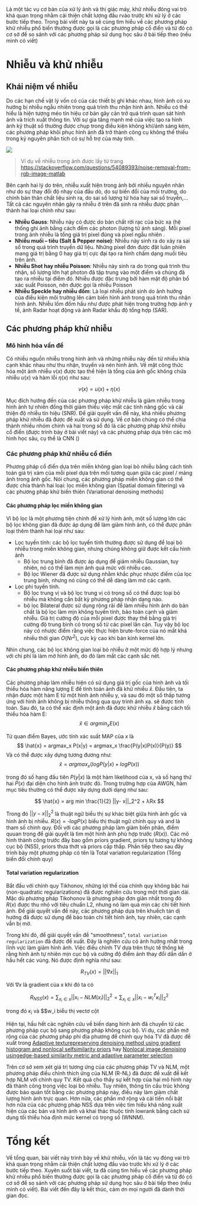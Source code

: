 Là một tác vụ cơ bản của xử lý ảnh và thị giác máy, khử nhiễu đóng vai trò khá quan trọng nhằm cải thiện chất lượng đầu rvào trước khi xử lý ở các bước tiếp theo. Trong bài viết này ta sẽ cùng tìm hiểu về các phương pháp khử nhiễu phổ biến thường được gọi là các phương pháp cổ điển và từ đó có cơ sở để so sánh với các phương pháp sử dụng học sâu ở bài tiếp theo (nếu mình có viết)
# Nhiễu và khử nhiễu
## Khái niệm về nhiễu
Do các hạn chế vật lý vốn có của các thiết bị ghi khác nhau, hình ảnh có xu hướng bị nhiễu ngẫu nhiên trong quá trình thu nhận hình ảnh. Nhiễu có thể hiểu là hiện tượng méo tín hiệu cơ bản gây cản trở quá trình quan sát hình ảnh và trích xuất thông tin. Với sự gia tăng mạnh mẽ của việc tạo ra hình ảnh kỹ thuật số thường được chụp trong điều kiện không khí/ánh sáng kém, các phương pháp khôi phục hình ảnh đã trở thành công cụ không thể thiếu trong kỷ nguyên phân tích có sự hỗ trợ của máy tính. 

![](https://images.viblo.asia/717f5817-8408-429c-8328-81b71478ec27.jpg)

> Ví dụ về nhiễu trong ảnh được lấy từ trang https://stackoverflow.com/questions/54089393/noise-removal-from-rgb-image-matlab

Bên cạnh hai lý do trên, nhiễu xuất hiện trong ảnh bởi nhiều nguyên nhân như do sự thay đổi độ nhạy của đầu dò, do sự biến đổi của môi trường, do chính bản thân chất liệu sinh ra, do sai số lượng tử hóa hay sai số truyền,... Tất cả các nguyên nhân gây ra nhiễu ở trên đã sinh ra nhiễu được phân thành hai loại chính như sau:
- **Nhiễu  Gauss**:  Nhiễu  này  có được  do  bản  chất  rời  rạc  của  bức  xạ  (hệ  thống  ghi ảnh bằng cách đếm các photon (lượng tử ánh sáng). Mỗi pixel trong ảnh nhiễu là tổng giá trị pixel đúng và pixel ngẫu nhiên .
- **Nhiễu muối – tiêu (Salt &  Pepper noise)**: Nhiễu này sinh ra do  xảy ra sai  số trong quá  trình  truyền  dữ  liệu.  Những  pixel đơn được đặt  luân  phiên  mang  giá  trị  bằng 0  hay  giá  trị cực đại tạo ra hình chấm dạng muối tiêu trên ảnh.
- **Nhiễu Shot hay nhiễu Poisson**: Nhiễu này sinh ra do  trong quá trình thu nhận, số lượng lớn hạt photon đã tập trung vào một điểm và chúng đã tạo ra nhiễu tại điểm đó. Nhiễu được đặc trưng bởi hàm mật độ phân bố xác suất Poisson, nên được gọi là nhiễu Poisson
- **Nhiễu Speckle hay nhiễu đốm**: Là loại nhiễu phát sinh do ảnh hưởng của điều kiện môi trường lên cảm biến hình ảnh trong quá trình thu nhận hình ảnh. Nhiễu lốm đốm hầu như được phát hiện trong trường hợp ảnh y tế, ảnh Radar hoạt động và ảnh Radar khẩu độ tổng hợp (SAR).

## Các phương pháp khử nhiễu
### Mô hình hóa vấn đề
Có nhiều nguồn nhiễu trong hình ảnh và những nhiễu này đến từ nhiều khía cạnh khác nhau như thu nhận, truyền và nén hình ảnh. Về mặt công thức hóa một ảnh nhiễu $v(x)$ được tạo thể hiện là tổng của ảnh gốc không chứa nhiễu $u(x)$ và hàm lỗi $\eta(x)$ như sau:

$$v(x) = u(x) + \eta(x)$$

Mục đích hướng đến của các phương pháp khử nhiễu là giảm nhiễu trong hình ảnh tự nhiên đồng thời giảm thiểu việc mất các tính năng gốc và cải thiện độ nhiễu tín hiệu (SNR). Để giải quyết vấn đề này, khá nhiều phương pháp khử nhiễu đã được đề xuất và sử dụng. Về cơ bản chúng có thể chia thành nhiều nhóm chính và hai trong số đó là các phương pháp khử nhiễu cổ điển (được trình bày ở bài viết này) và các phương pháp dựa trên các mô hình học sâu, cụ thể là CNN ()

### Các phương pháp khử nhiễu cổ điển

Phương pháp cổ điển dựa trên miền không gian loại bỏ nhiễu bằng cách tính toán giá trị xám của mỗi pixel dựa trên mối tương quan giữa các pixel / mảng ảnh trong ảnh gốc. Nói chung, các phương pháp miền không gian có thể được chia thành hai loại: lọc miền không gian (Spatial domain filtering) và các phương pháp khử biến thiên (Variational denoising methods)
#### Các phương pháp lọc miền không gian
Vì bộ lọc là một phương tiện chính để xử lý hình ảnh, một số lượng lớn các bộ lọc không gian đã được áp dụng để làm giảm hình ảnh, có thể được phân loại thêm thành hai loại như sau:

- Lọc tuyến tính: các bộ lọc tuyến tính thường được sử dụng để loại bỏ nhiễu trong miền không gian, nhưng chúng không giữ được kết cấu hình ảnh
  - Bộ lọc trung bình đã được áp dụng để giảm nhiễu Gaussian, tuy nhiên, nó có thể làm mịn ảnh quá mức với nhiễu cao.
  - Bộ lọc Wiener đã được sử dụng nhằm khắc phục nhược điểm của lọc trung bình, nhưng nó cũng có thể dễ dàng làm mờ các cạnh.
- Lọc phi tuyến tính. 
  - Bộ lọc trung vị và bộ lọc trung vị có trọng số có thể được loại bỏ nhiễu mà không cần bất kỳ phương pháp nhận dạng nào.
  - bộ lọc Bilateral được sử dụng rộng rãi để làm nhiễu hình ảnh do bản chất là bộ lọc làm mịn không tuyến tính, bảo toàn cạnh và giảm nhiễu. Giá trị cường độ của mỗi pixel được thay thế bằng giá trị cường độ trung bình có trọng số từ các pixel lân cận. Tuy vậy bộ lọc này có nhược điểm rằng việc thực hiện brute-force của nó mất khá nhiều thời gian $O(Nr^2)$, cực kỳ cao khi bán kính kernel lớn.

Nhìn chung, các bộ lọc không gian loại bỏ nhiễu ở một mức độ hợp lý nhưng với chi phí là làm mờ hình ảnh, do đó làm mất các cạnh sắc nét.

#### Các phương pháp khử nhiễu biến thiên
Các phương pháp làm nhiễu hiện có sử dụng giá trị gốc của hình ảnh và tối thiểu hóa hàm năng lượng E để tính toán ảnh đã khử nhiễu $\hat{x}$. Đầu tiên, ta nhận được một hàm E từ một hình ảnh nhiễu y, và sau đó một số thấp tương ứng với hình ảnh không bị nhiễu thông qua quy trình ánh xạ. sẽ được tính toán.  Sau đó, ta có thể xác định một ảnh đã được khử nhiễu $\hat{x}$ bằng cách tối thiểu hóa hàm E:
$$
\hat{x} ∈ arg  min_x E(x)
$$

Từ quan điểm Bayes, ước tính xác suất MAP của $x$ là
$$
\hat{x} = argmax_x P(x|y) = argmax_x \frac{P(y|x)P(x)}{P(y)}
$$
Và có thể được xây dựng tương đương như:
$$
\hat{x} =  argmax_x (logP(y|x) + log P(x))
$$

trong đó số hạng đầu tiên $P (y|x)$ là một hàm likelihood của x, và số hạng thứ hai $P(x)$ đại diện cho hình ảnh trước đó. Trong trường hợp của AWGN, hàm mục tiêu thường có thể được xây dựng dưới dạng như sau:

$$
\hat{x} = arg min \frac{1}{2} ||y- x||_2^2 + λRx
$$

Trong đó $||y- x||_2^2$ là thuật ngữ biểu thị sự khác biệt giữa hình ảnh gốc và hình ảnh bị nhiễu.  $R(x) = ‐log P(x)$ biểu thị thuật ngữ chính quy và and là tham số chính quy. Đối với các phương pháp làm giảm biến phân, điểm quuan trọng để giải quyết là tìm một hình ảnh phù hợp trước ($R(x)$). Các mô hình thành công trước đây bao gồm priors gradient, priors tự tương tự không cục bộ (NSS), priors thưa thớt và priors cấp thấp. Phần tiếp theo sau đây trình bày một phương pháp có tên là Total variation regularization (Tổng biến đổi chính quy)
#### Total variation regularization

Bắt đầu với chính quy Tikhonov, những lợi thế của chính quy không bậc hai (non-quadratic regularizations) đã được nghiên cứu trong một thời gian dài. Mặc dù phương pháp Tikohonov là phương pháp đơn giản nhất trong đó $R(x)$ được thu nhỏ với tiêu chuẩn L2, nhưng nó làm quá mịn các chi tiết hình ảnh. Để giải quyết vấn đề này, các phương pháp dựa trên khuếch tán dị hướng đã được sử dụng để bảo toàn chi tiết hình ảnh, tuy nhiên, các cạnh vẫn bị mờ.

Trong khi đó, để giải quyết vấn đề "smoothness", `total variation regularization` đã được đề xuất. Đây là nghiên cứu có ảnh hưởng nhất trong lĩnh vực làm giảm hình ảnh. Việc điều chỉnh TV dựa trên thực tế thống kê rằng hình ảnh tự nhiên mịn cục bộ và cường độ điểm ảnh thay đổi dần dần ở hầu hết các vùng. Nó được định nghĩa như sau:

$$
R_{TV}(x) = ||∇x||_1
$$

Với $∇x$ là gradient của x khi đó ta có

$$
R_{NSS}(x) = \sum_{x_i∈x} ||x_i - NLM(x_i)||_2^2 =  \sum_{x_i∈x} ||x_i - w_i^Tκ_i||_2^2
$$

trong đó $κ_i$ và $$w_i biểu thị vectơ cột

Hiện tại, hầu hết các nghiên cứu về biến dạng hình ảnh đã chuyển từ các phương pháp cục bộ sang phương pháp không cục bộ. Ví dụ, các phần mở rộng của các phương pháp phi địa phương để chính quy hóa TV đã được đề xuất trong [Adaptive texturepreserving denoising method using gradient histogram and nonlocal selfsimilarity priors](https://ieeexplore.ieee.org/document/8515226) hay [ Nonlocal image denoising usingedge-based similarity metric and adaptive parameter selection](https://doi.org/10.1007/s11432-017-9207-9) 

Trên cơ sở xem xét giá trị tương ứng của các phương pháp TV và NLM, một phương pháp điều chỉnh thích ứng của NLM (R-NL) đã được đề xuất để kết hợp NLM với chính quy TV. Kết quả cho thấy sự kết hợp của hai mô hình này đã thành công trong việc loại bỏ nhiễu. Tuy nhiên, thông tin cấu trúc không được bảo quản tốt bằng các phương pháp này, điều này làm giảm chất lượng hình ảnh trực quan. Hơn nữa, các phần mở rộng và cải tiến nổi bật hơn nữa của các phương pháp NSS dựa trên việc tìm hiểu khả năng xuất hiện của các bản vá hình ảnh và khai thác thuộc tính lowrank bằng cách sử dụng tối thiểu hóa định mức kernel có trọng số (WNNM).

# Tổng kết
Về tổng quan, bài viết này trình bày về khử nhiễu, vốn là tác vụ đóng vai trò khá quan trọng nhằm cải thiện chất lượng đầu vào trước khi xử lý ở các bước tiếp theo. Xuyên suốt bài viết, ta đã cùng tìm hiểu về các phương pháp khử nhiễu phổ biến thường được gọi là các phương pháp cổ điển và từ đó có cơ sở để so sánh với các phương pháp sử dụng học sâu ở bài tiếp theo (nếu mình có viết). Bài viết đến đây là kết thúc, cảm ơn mọi người đã dành thời gian đọc.
